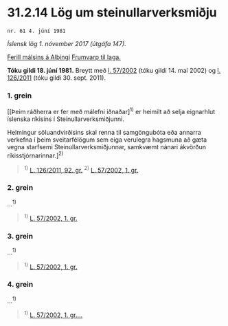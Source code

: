 # 31.2.14 Lög um steinullarverksmiðju

`nr. 61 4. júní 1981`

_Íslensk lög 1. nóvember 2017 (útgáfa 147)._

[Ferill málsins á Alþingi](https://www.althingi.is/thingstorf/thingmalalistar-eftir-thingum/ferill/?ltg=103&mnr=313)
[Frumvarp til laga.](https://www.althingi.is/altext/103/s/pdf/0710.pdf)

**Tóku gildi 18. júní 1981.**
Breytt með
[l. 57/2002](https://althingi.is/altext/stjt/2002.057.html) (tóku gildi 14. maí 2002) og
[l. 126/2011](https://althingi.is/altext/stjt/2011.126.html) (tóku gildi 30. sept. 2011).

### 1. grein

[[Þeim ráðherra er fer með málefni iðnaðar]<sup>1)</sup> er heimilt að selja eignarhlut íslenska ríkisins í Steinullarverksmiðjunni.

Helmingur söluandvirðisins skal renna til samgöngubóta eða annarra verkefna í þeim sveitarfélögum sem eiga verulegra hagsmuna að gæta vegna starfsemi Steinullarverksmiðjunnar, samkvæmt nánari ákvörðun ríkisstjórnarinnar.]<sup>2)</sup> 

> <sup>1)</sup> [L. 126/2011, 92. gr.](https://althingi.is/altext/stjt/2011.126.html) <sup>2)</sup> [L. 57/2002, 1. gr.](https://althingi.is/altext/stjt/2002.057.html)

### 2. grein

…<sup>1)</sup> 

> <sup>1)</sup> [L. 57/2002, 1. gr.](https://althingi.is/altext/stjt/2002.057.html)

### 3. grein

…<sup>1)</sup> 

> <sup>1)</sup> [L. 57/2002, 1. gr.](https://althingi.is/altext/stjt/2002.057.html)

### 4. grein

…<sup>1)</sup> 

> <sup>1)</sup> [L. 57/2002, 1. gr.](https://althingi.is/altext/stjt/2002.057.html)[…](https://www.althingi.is/lagasafn/leidbeiningar/)
